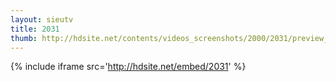 ```yaml
---
layout: sieutv
title: 2031
thumb: http://hdsite.net/contents/videos_screenshots/2000/2031/preview_360p.mp4.jpg
---
```

{% include iframe src='http://hdsite.net/embed/2031' %}
 
